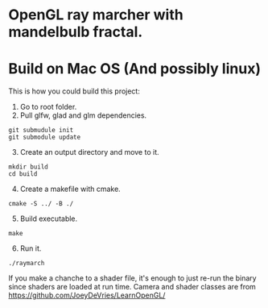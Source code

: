 # OpenGL ray marcher with mandelbulb fractal.

# Build on Mac OS (And possibly linux)
This is how you could build this project:


1. Go to root folder.
2. Pull glfw, glad and glm dependencies.
```
git submudule init
git submodule update
```
3. Create an output directory and move to it.
```
mkdir build
cd build
```
4. Create a makefile with cmake. 
```
cmake -S ../ -B ./ 
```
5. Build executable.
```
make
```
6. Run it.
```
./raymarch
```

If you make a chanche to a shader file, it's enough to just re-run the binary since shaders are loaded at run time.
Camera and shader classes are from https://github.com/JoeyDeVries/LearnOpenGL/
